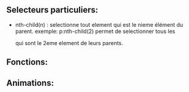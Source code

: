 ## Selecteurs particuliers:

* nth-child(n) : selectionne tout element qui est le nieme élément du parent. exemple: p:nth-child(2) permet de selectionner tous les <p> qui sont le 2eme element de leurs parents.

## Fonctions:
## Animations: